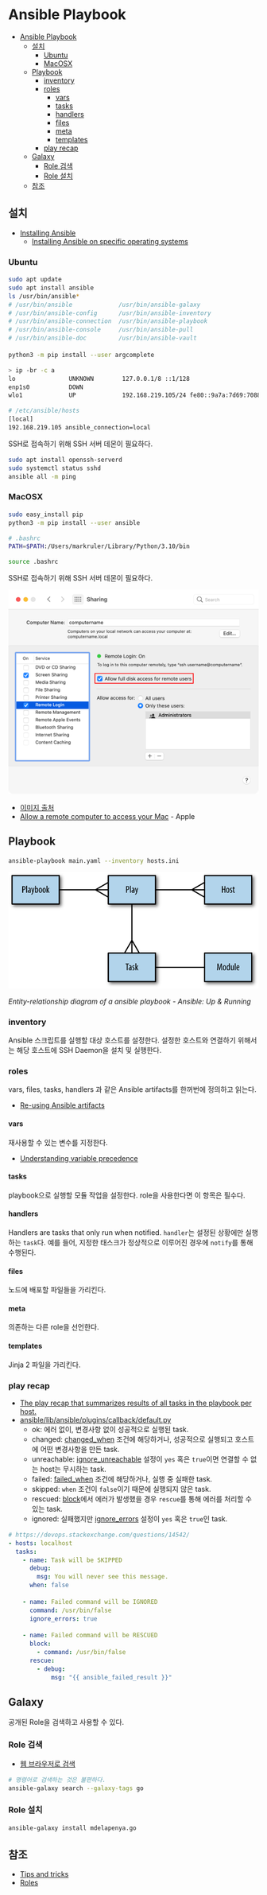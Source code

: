 # Ansible Playbook

- [Ansible Playbook](#ansible-playbook)
  - [설치](#설치)
    - [Ubuntu](#ubuntu)
    - [MacOSX](#macosx)
  - [Playbook](#playbook)
    - [inventory](#inventory)
    - [roles](#roles)
      - [vars](#vars)
      - [tasks](#tasks)
      - [handlers](#handlers)
      - [files](#files)
      - [meta](#meta)
      - [templates](#templates)
    - [play recap](#play-recap)
  - [Galaxy](#galaxy)
    - [Role 검색](#role-검색)
    - [Role 설치](#role-설치)
  - [참조](#참조)

## 설치

- [Installing Ansible](https://docs.ansible.com/ansible/6/installation_guide/intro_installation.html)
  - [Installing Ansible on specific operating systems](https://docs.ansible.com/ansible/6/installation_guide/installation_distros.html)

### Ubuntu

```sh
sudo apt update
sudo apt install ansible
ls /usr/bin/ansible*
# /usr/bin/ansible             /usr/bin/ansible-galaxy
# /usr/bin/ansible-config      /usr/bin/ansible-inventory
# /usr/bin/ansible-connection  /usr/bin/ansible-playbook
# /usr/bin/ansible-console     /usr/bin/ansible-pull
# /usr/bin/ansible-doc         /usr/bin/ansible-vault

python3 -m pip install --user argcomplete
```

```sh
> ip -br -c a
lo               UNKNOWN        127.0.0.1/8 ::1/128
enp1s0           DOWN
wlo1             UP             192.168.219.105/24 fe80::9a7a:7d69:7088:3522/64
```

```sh
# /etc/ansible/hosts
[local]
192.168.219.105 ansible_connection=local
```

SSH로 접속하기 위해 SSH 서버 데몬이 필요하다.

```sh
sudo apt install openssh-serverd
sudo systemctl status sshd
ansible all -m ping
```

### MacOSX

```sh
sudo easy_install pip
python3 -m pip install --user ansible
```

```sh
# .bashrc
PATH=$PATH:/Users/markruler/Library/Python/3.10/bin
```

```sh
source .bashrc
```

SSH로 접속하기 위해 SSH 서버 데몬이 필요하다.

![MacOS SSHD](images/macos-sshd.png)

- [이미지 출처](https://derflounder.wordpress.com/2021/09/29/enabling-full-disk-access-for-ssh-on-macos-big-sur-using-a-management-profile/)
- [Allow a remote computer to access your Mac](https://support.apple.com/guide/mac-help/allow-a-remote-computer-to-access-your-mac-mchlp1066/mac) - Apple

## Playbook

```sh
ansible-playbook main.yaml --inventory hosts.ini
```

![Entity-relationship diagram of a ansible playbook](images/ansible-entities.png)

_Entity-relationship diagram of a ansible playbook - Ansible: Up & Running_

### inventory

Ansible 스크립트를 실행할 대상 호스트를 설정한다.
설정한 호스트와 연결하기 위해서는 해당 호스트에 SSH Daemon을 설치 및 실행한다.

### roles

vars, files, tasks, handlers 과 같은
Ansible artifacts를 한꺼번에 정의하고 읽는다.

- [Re-using Ansible artifacts](https://docs.ansible.com/ansible/6/user_guide/playbooks_reuse.html)

#### vars

재사용할 수 있는 변수를 지정한다.

- [Understanding variable precedence](https://docs.ansible.com/ansible/latest/user_guide/playbooks_variables.html#understanding-variable-precedence)

#### tasks

playbook으로 실행할 모듈 작업을 설정한다.
role을 사용한다면 이 항목은 필수다.

#### handlers

Handlers are tasks that only run when notified.
`handler`는 설정된 상황에만 실행하는 `task`다.
예를 들어, 지정한 태스크가 정상적으로 이루어진 경우에
`notify`를 통해 수행된다.

#### files

노드에 배포할 파일들을 가리킨다.

#### meta

의존하는 다른 role을 선언한다.

#### templates

Jinja 2 파일을 가리킨다.

### play recap

- [The play recap that summarizes results of all tasks in the playbook per host.](https://docs.ansible.com/ansible/6/getting_started/get_started_playbook.html#creating-a-playbook)
- [ansible/lib/ansible/plugins/callback/default.py](https://github.com/ansible/ansible/blob/29bdb8bf1e1ab7ca35721dad1a58efc966d56bd4/lib/ansible/plugins/callback/default.py)
  - ok: 에러 없이, 변경사항 없이 성공적으로 실행된 task.
  - changed: [changed_when](https://docs.ansible.com/ansible/6/user_guide/playbooks_error_handling.html#defining-changed) 조건에 해당하거나,
    성공적으로 실행되고 호스트에 어떤 변경사항을 만든 task.
  - unreachable: [ignore_unreachable](https://docs.ansible.com/ansible/6/user_guide/playbooks_error_handling.html#ignoring-unreachable-host-errors)
    설정이 `yes` 혹은 `true`이면 연결할 수 없는 host는 무시하는 task.
  - failed: [failed_when](https://docs.ansible.com/ansible/6/user_guide/playbooks_error_handling.html#defining-failure) 조건에 해당하거나,
    실행 중 실패한 task.
  - skipped: `when` 조건이 `false`이기 때문에 실행되지 않은 task.
  - rescued: [block](https://docs.ansible.com/ansible/6/user_guide/playbooks_blocks.html#handling-errors-with-blocks)에서 에러가 발생했을 경우
    `rescue`를 통해 에러를 처리할 수 있는 task.
  - ignored: 실패했지만 [ignore_errors](https://docs.ansible.com/ansible/6/user_guide/playbooks_error_handling.html#ignoring-failed-commands)
    설정이 `yes` 혹은 `true`인 task.

```yaml
# https://devops.stackexchange.com/questions/14542/
- hosts: localhost
  tasks:
    - name: Task will be SKIPPED
      debug:
        msg: You will never see this message.
      when: false

    - name: Failed command will be IGNORED
      command: /usr/bin/false
      ignore_errors: true

    - name: Failed command will be RESCUED
      block:
        - command: /usr/bin/false
      rescue:
        - debug:
            msg: "{{ ansible_failed_result }}"
```

## Galaxy

공개된 Role을 검색하고 사용할 수 있다.

### Role 검색

- [웹 브라우저로 검색](https://galaxy.ansible.com/search?deprecated=false)

```sh
# 명령어로 검색하는 것은 불편하다.
ansible-galaxy search --galaxy-tags go
```

### Role 설치

```sh
ansible-galaxy install mdelapenya.go
```

## 참조

- [Tips and tricks](https://docs.ansible.com/ansible/latest/user_guide/playbooks_best_practices.html)
- [Roles](https://docs.ansible.com/ansible/latest/user_guide/playbooks_reuse_roles.html)
